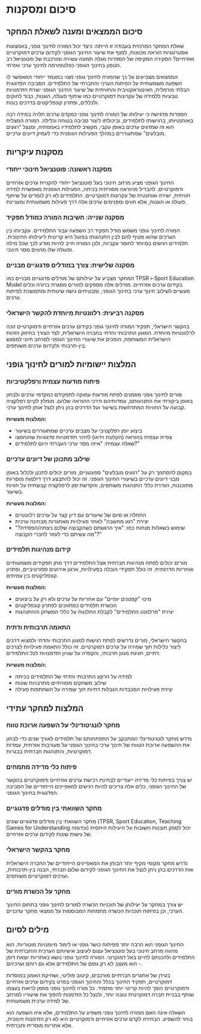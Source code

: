 # סיכום ומסקנות

## סיכום הממצאים ומענה לשאלת המחקר

שאלת המחקר המרכזית בעבודה זו הייתה: כיצד יכול המורה לחינוך גופני, באמצעות אסטרטגיות הוראה מכוונות, למנף את שיעור החינוך הגופני לקידום ערכים דמוקרטיים ואזרחיים? הסקירה המקיפה של הספרות מגלה תמונה עשירה ומורכבת של פוטנציאל רב הטמון בחינוך הגופני כפלטפורמה לחינוך ערכי ואזרחי.

הממצאים מצביעים על כך שהמורה לחינוך גופני מצוי במעמד ייחודי המאפשר לו השפעה משמעותית על הפיתוח הערכי והחברתי של התלמידים. הסביבה הפדגוגית הבלתי פורמלית, האינטראקטיבית והחוויתית של שיעור החינוך הגופני יוצרת הזדמנויות טבעיות ללמידה של עקרונות דמוקרטיים כמו שיתוף פעולה, הוגנות, כבוד לחוקים ולכללים, ופתרון קונפליקטים בדרכים בונות.

הספרות מדגישה כי יעילותו של המורה לחינוך גופני כמקדם ערכים תלויה במידה רבה באותנטיותו, ברגישותו לתלמידים, וביכולתו ליצור סביבה בטוחה וכלילה. המורה המצליח הוא זה שמדגים ערכים באופן עקבי, מקשיב לתלמידיו באמפתיה, ומנצל "רגעים מובלעים" שמתעוררים במהלך הפעילות הגופנית כדי לעמיק דיונים ערכיים.

## מסקנות עיקריות

### מסקנה ראשונה: פוטנציאל חינוכי ייחודי

החינוך הגופני מציע מרחב חינוכי בעל פוטנציאל ייחודי להקניית ערכים אזרחיים ודמוקרטיים. להבדיל מהוראה מסורתית בכיתה, הפעילות הגופנית מאפשרת למידה חוויתית, ישירה ואותנטית של עקרונות דמוקרטיים. התלמידים לא רק לומדים על שיתוף פעולה או הוגנות, אלא חווים ומפנימים ערכים אלה דרך פעילות משמעותית ומעניינת.

### מסקנה שנייה: חשיבות המורה כמודל תפקיד

המורה לחינוך גופני משמש מודל תפקיד רב השפעה עבור התלמידים. עקביותו בין הערכים שהוא מטיף להם לבין התנהגותו בפועל היא קריטית ליעילותו החינוכית. תלמידים רגישים במיוחד לחוסר עקביות, ולכן המורה חייב להיות מודע לכך שכל מילה ופעולה שלו מהווים מסר חינוכי.

### מסקנה שלישית: צורך במודלים פדגוגיים מבניים

המחקר מצביע על יעילותם של מודלים פדגוגיים מבניים כמו TPSR ו-Sport Education Model בקידום ערכים אזרחיים. מודלים אלה מספקים למורים מסגרת ברורה וכלים מעשיים לשילוב חינוך ערכי בחינוך הגופני, ומבטיחים גישה שיטתית ומתמשכת לפיתוח ערכים.

### מסקנה רביעית: רלוונטיות מיוחדת להקשר הישראלי

בהקשר הישראלי, תפקיד המורה לחינוך גופני בקידום ערכים אזרחיים ודמוקרטיים זוכה לרלוונטיות מיוחדת. המגוון התרבותי והדתי בחברה הישראלית, לצד הצורך בחיזוק הזהות הישראלית המשותפת, הופכים את שיעורי החינוך הגופני למרחב חיוני למפגש בין-תרבותי ולקידום ערכים משותפים.

## המלצות יישומיות למורים לחינוך גופני

### פיתוח מודעות עצמית ורפלקטיביות

מורים לחינוך גופני מוזמנים לפתח מודעות עמוקה לתפקידם כמקדמי ערכים ולבחון באופן ביקורתי את התנהגותם, עמדותיהם ודרכי ההוראה שלהם. מומלץ לקיים רפלקציה קבועה על החוויות המתרחשות בשיעור ועל הדרכים בהן ניתן לנצל אותן לחינוך ערכי.

**המלצות מעשיות:**
- ביצוע יומן רפלקטיבי על מצבים ערכיים שמתעוררים בשיעור
- צפייה עצמית בהוראה (הקלטת וידאו) לזיהוי הזדמנויות פדגוגיות שהוחמצו
- שאלה עצמית: "איזה מסר ערכי העברתי היום לתלמידים?"

### שילוב מתכונן של דיונים ערכיים

במקום להסתמך רק על "רגעים מובלעים" ספונטניים, מורים יכולים לתכנן ולכלול באופן מבני דיונים ערכיים בשיעורי החינוך הגופני. זה יכול להתבצע דרך דילמות מוסריות מתוכננות, הגדרת כללי התנהגות משותפים, והקדשת זמן לרפלקציה קבוצתית על חוויות בשיעור.

**המלצות מעשיות:**
- התחלה או סיום של שיעורים עם דיון קצר על ערכים רלוונטיים
- יצירת "רגע מחשבה" לאחר פעילויות מאתגרות מבחינה ערכית
- שימוש בשאלות מנחות כמו: "איך הרגשתם כשהקבוצה שלכם ניצחה/הפסידה?" "מה עשיתם כדי לעזור לחברי הקבוצה?"

### קידום מנהיגות תלמידים

מורים יכולים לפתח מנהיגות חברתית אצל התלמידים דרך מתן תפקידים משמעותיים ואחריות הדרגתית. זה כולל תפקידי הובלה בפעילויות, ארגון אירועים ספורטיביים, ופתרון קונפליקטים בין עמיתים.

**המלצות מעשיות:**
- מינוי "קפטנים יומיים" עם אחריות על ערכים ולא רק על ביצועים
- הכשרת תלמידים כמתווכים לפתרון קונפליקטים
- יצירת "פרלמנט התלמידים" לקבלת החלטות על כללי המשחק וההתנהגות

### התאמה תרבותית ודתית

בהקשר הישראלי, מורים נדרשים לפתח רגישות למגוון התרבותי והדתי ולמצוא דרכים ליצור כלילות תוך שמירה על ערכים דמוקרטיים. זה כולל התאמת פעילויות לצרכים דתיים, חגיגת מגוון תרבותי, והקפדה על שוויון הזדמנויות לכל התלמידים.

**המלצות מעשיות:**
- למידה על הרקע התרבותי והדתי של התלמידים בכיתה
- שילוב משחקים מסורתיים מתרבויות שונות
- יצירת פעילויות המכבדות הגבלות דתיות תוך שמירה על השתתפות פעילה

## המלצות למחקר עתידי

### מחקר לונגיטודינלי על השפעה ארוכת טווח

נדרש מחקר לונגיטודינלי המתבקב על התפתחותם של תלמידים לאורך שנים כדי לבחון את ההשפעה ארוכת הטווח של חינוך ערכי בחינוך הגופני על מעורבות אזרחית, עמדות דמוקרטיות, והתנהגות חברתית בבגרות.

### פיתוח כלי מדידה מתמחים

יש צורך בפיתוח כלי מדידה ייעודיים לבחינת רכישת ערכים אזרחיים ודמוקרטיים בהקשר של החינוך הגופני. כלים אלה צריכים להיות רגישים למאפיינים הייחודיים של הסביבה הפדגוגית בחינוך הגופני.

### מחקר השוואתי בין מודלים פדגוגיים

מחקר השוואתי בין מודלים פדגוגיים שונים (TPSR, Sport Education, Teaching Games for Understanding וכדומה) יכול לספק תובנות חשובות על היעילות היחסית של גישות שונות לקידום ערכים אזרחיים.

### מחקר בהקשר הישראלי

נדרש מחקר מקומי מקיף יותר הבוחן את המאפיינים הייחודיים של החברה הישראלית ואת הדרכים בהן ניתן לנצל את החינוך הגופני לקידום שלום חברתי, הבנה בין-תרבותית, וערכים דמוקרטיים משותפים.

### מחקר על הכשרת מורים

יש צורך במחקר על יעילותן של תוכניות הכשרה למורים לחינוך גופני בתחום החינוך הערכי, וכן בפיתוח תוכניות הכשרה מתמחות המבוססות על ממצאי מחקר עדכניים.

## מילים לסיום

החינוך הגופני הוא הרבה יותר מפיתוח כושר גופני או לימוד מיומנויות מוטוריות. הוא מהווה מרחב חינוכי בעל פוטנציאל עצום לעיצוב אישיותם הערכית והחברתית של התלמידים ולהכנתם לחיים באל דמוקרטי. המורה לחינוך גופני נושא באחריות יוצאת דופן - הוא מעצב לא רק גופם של התלמידים אלא גם רוחם וערכיהם.

בעידן של אתגרים חברתיים מורכבים, קיטוב פוליטי, ושחיקת האמון במוסדות דמוקרטיים, תפקיד החינוך בכלל והחינוך הגופני בפרט בקידום ערכים אזרחיים ודמוקרטיים הופך להיות קריטי יותר מתמיד. כל מורה לחינוך גופני מוזמן לראות בעצמו שותף בבניית חברה דמוקרטית טובה יותר, ולנצל כל הזדמנות להפוך את שיעוריו למרחב של למידה ערכית משמעותית.

השאלה אינה האם המורה לחינוך גופני משפיע על התלמידים, אלא איזו השפעה הוא בוחר להשפיע. הבחירה לקדם ערכים אזרחיים ודמוקרטיים היא לא רק הזדמנות חינוכית, אלא אחריות מוסרית וחברתית.
